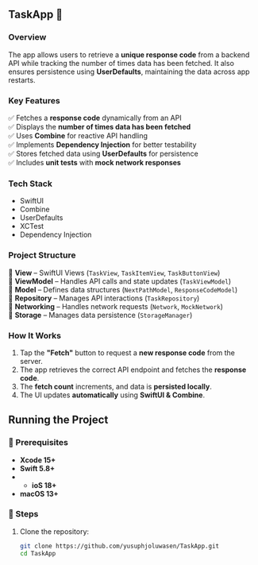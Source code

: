 ## TaskApp 🚀

### Overview  
The app allows users to retrieve a **unique response code** from a backend API while tracking the number of times data has been fetched. It also ensures persistence using **UserDefaults**, maintaining the data across app restarts.

### Key Features  
✅ Fetches a **response code** dynamically from an API  
✅ Displays the **number of times data has been fetched**  
✅ Uses **Combine** for reactive API handling  
✅ Implements **Dependency Injection** for better testability  
✅ Stores fetched data using **UserDefaults** for persistence  
✅ Includes **unit tests** with **mock network responses**  

### Tech Stack  
- SwiftUI  
- Combine
- UserDefaults  
- XCTest  
- Dependency Injection

### Project Structure  
📂 **View** – SwiftUI Views (`TaskView`, `TaskItemView`, `TaskButtonView`)  
📂 **ViewModel** – Handles API calls and state updates (`TaskViewModel`)  
📂 **Model** – Defines data structures (`NextPathModel`, `ResponseCodeModel`)  
📂 **Repository** – Manages API interactions (`TaskRepository`)  
📂 **Networking** – Handles network requests (`Network`, `MockNetwork`)  
📂 **Storage** – Manages data persistence (`StorageManager`)  

### How It Works  
1. Tap the **"Fetch"** button to request a **new response code** from the server.  
2. The app retrieves the correct API endpoint and fetches the **response code**.  
3. The **fetch count** increments, and data is **persisted locally**.  
4. The UI updates **automatically** using **SwiftUI & Combine**.  

## Running the Project  

### 📌 Prerequisites  
- **Xcode 15+**  
- **Swift 5.8+**
- - **ioS 18+**  
- **macOS 13+**  

### 📌 Steps  
1. Clone the repository:  
   ```sh
   git clone https://github.com/yusuphjoluwasen/TaskApp.git
   cd TaskApp

